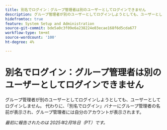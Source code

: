 ```yaml
---
title: 別名でログイン：グループ管理者は別のユーザーとしてログインできません
description: グループ管理者が別のユーザーとしてログインしようとしても、ユーザーとしてログインしません。 代わりに、「ログイン済み」バナーにグループ管理者の名前が表示され、グループ管理者には自分のアカウントが表示されます。
hidefromtoc: true
feature: System Setup and Administration
source-git-commit: bde5a0c3f09e6a238224e03ecae168f6d5cda677
workflow-type: tm+mt
source-wordcount: '100'
ht-degree: 4%

---
```



# 別名でログイン：グループ管理者は別のユーザーとしてログインできません

グループ管理者が別のユーザーとしてログインしようとしても、ユーザーとしてログインしません。 代わりに、「別名でログイン」バナーにグループ管理者の名前が表示され、グループ管理者には自分のアカウントが表示されます。

_最初に報告されたのは 2025年2月18日（PT）です。_

